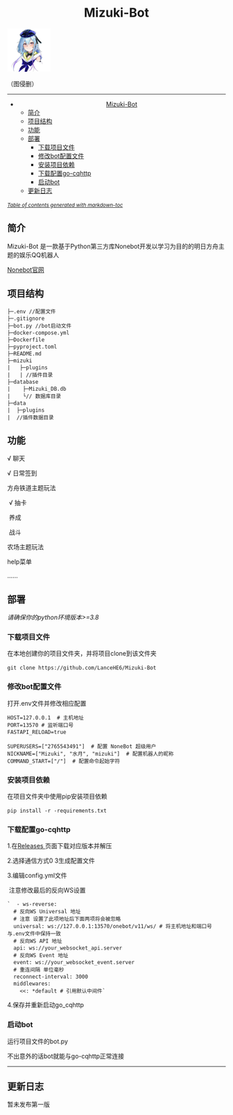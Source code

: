 # <center>Mizuki-Bot</center>



<div style="align:center">
<img src="./icon.jpg" alt="icon" style="zoom:20%;">
</div>



（图侵删）


------



- [<center>Mizuki-Bot</center>](#-center-mizuki-bot--center-)
  * [简介](#--)
  * [项目结构](#----)
  * [功能](#--)
  * [部署](#--)
    + [下载项目文件](#------)
    + [修改bot配置文件](#--bot----)
    + [安装项目依赖](#------)
    + [下载配置go-cqhttp](#----go-cqhttp)
    + [启动bot](#--bot)
  * [更新日志](#----)

<small><i><a href='http://ecotrust-canada.github.io/markdown-toc/'>Table of contents generated with markdown-toc</a></i></small>



## 简介

Mizuki-Bot 是一款基于Python第三方库Nonebot开发以学习为目的的明日方舟主题的娱乐QQ机器人

[Nonebot官网](https://v2.nonebot.dev/)



## 项目结构

```
├─.env //配置文件
├─.gitignore
├─bot.py //bot启动文件
├─docker-compose.yml
├─Dockerfile
├─pyproject.toml
├─README.md
├─mizuki
|   ├─plugins
|   | //插件目录
├─database
|    ├─Mizuki_DB.db
|    └// 数据库目录
├─data
|  ├─plugins
|  //插件数据目录
```



## 功能

√ 聊天

√ 日常签到

   方舟铁道主题玩法

​		√ 抽卡

​		   养成

​		   战斗

  农场主题玩法



  help菜单

......



## 部署

*请确保你的python环境版本>=3.8*

### 下载项目文件

在本地创建你的项目文件夹，并将项目clone到该文件夹

`git clone https://github.com/LanceHE6/Mizuki-Bot`

### 修改bot配置文件

打开.env文件并修改相应配置


```
HOST=127.0.0.1  # 主机地址
PORT=13570 # 监听端口号
FASTAPI_RELOAD=true

SUPERUSERS=["2765543491"]  # 配置 NoneBot 超级用户
NICKNAME=["Mizuki", "水月", "mizuki"]  # 配置机器人的昵称
COMMAND_START=["/"]  # 配置命令起始字符
```

### 安装项目依赖

在项目文件夹中使用pip安装项目依赖

`pip install -r -requirements.txt`

### 下载配置go-cqhttp

1.在[Releases ](https://github.com/Mrs4s/go-cqhttp/releases)页面下载对应版本并解压

2.选择通信方式0 3生成配置文件

3.编辑config.yml文件

​	注意修改最后的反向WS设置

	`  - ws-reverse:
	  # 反向WS Universal 地址
	  # 注意 设置了此项地址后下面两项将会被忽略
	  universal: ws://127.0.0.1:13570/onebot/v11/ws/ # 将主机地址和端口号与.env文件中保持一致
	  # 反向WS API 地址
	  api: ws://your_websocket_api.server
	  # 反向WS Event 地址
	  event: ws://your_websocket_event.server
	  # 重连间隔 单位毫秒
	  reconnect-interval: 3000
	  middlewares:
	    <<: *default # 引用默认中间件`

4.保存并重新启动go_cqhttp

### 启动bot

运行项目文件的bot.py

不出意外的话bot就能与go-cqhttp正常连接

------



## 更新日志

暂未发布第一版

